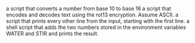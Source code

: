  a script that converts a number from base 10 to base 16
a script that encodes and decodes text using the rot13 encryption. Assume ASCII.
a script that prints every other line from the input, starting with the first line.
a shell script that adds the two numbers stored in the environment variables WATER and STIR and prints the result.
